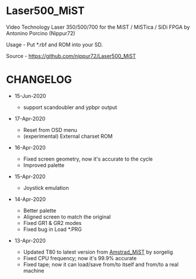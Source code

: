 # Laser500_MiST

Video Technology Laser 350/500/700 for the MiST / MiSTica / SiDi FPGA by Antonino Porcino (Nippur72)

Usage - Put *.rbf and ROM into your SD.

Source - https://github.com/nippur72/Laser500_MiST

# CHANGELOG

- 15-Jun-2020
  - support scandoubler and ypbpr output

- 17-Apr-2020
  - Reset from OSD menu
  - (experimental) External charset ROM

- 16-Apr-2020
  - Fixed screen geometry, now it's accurate to the cycle 
  - Improved palette

- 15-Apr-2020
  - Joystick emulation  
  
- 14-Apr-2020
  - Better palette
  - Aligned screen to match the original
  - Fixed GR1 & GR2 modes
  - Fixed bug in Load *.PRG

- 13-Apr-2020
  - Updated T80 to latest version from [Amstrad_MiST](https://github.com/sorgelig/Amstrad_MiST) by sorgelig
  - Fixed CPU frequency; now it's 99.9% accurate
  - Fixed tape; now it can load/save from/to itself and from/to a real machine
